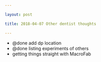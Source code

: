```yaml
---

layout: post

title: 2018-04-07 Other dentist thoughts

---
```



-   @done add dp location
-   @done listing experiments of others
-   getting things straight with MacroFab

